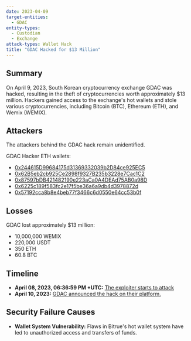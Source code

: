 ```yaml
---
date: 2023-04-09
target-entities:
  - GDAC
entity-types:
  - Custodian
  - Exchange
attack-types: Wallet Hack
title: "GDAC Hacked for $13 Million"
---
```


## Summary

On April 9, 2023, South Korean cryptocurrency exchange GDAC was hacked, resulting in the theft of cryptocurrencies worth approximately $13 million. Hackers gained access to the exchange's hot wallets and stole various cryptocurrencies, including Bitcoin (BTC), Ethereum (ETH), and Wemix (WEMIX).

## Attackers

The attackers behind the GDAC hack remain unidentified.

GDAC Hacker ETH wallets:
- [0x244615D99684175d31369332039b2D84ce925EC5](https://etherscan.io/address/0x244615D99684175d31369332039b2D84ce925EC5)
- [0x62B5eb2cb925Ce2898f9327B235b3228e7Cac1C2](https://etherscan.io/address/0x62B5eb2cb925Ce2898f9327B235b3228e7Cac1C2)
- [0x87597bDB421482190e223aCa0A4DEAd75AB0a98D](https://etherscan.io/address/0x87597bDB421482190e223aCa0A4DEAd75AB0a98D)
- [0x6225c189f583fc2e17f5be36a6a9db4d3978872d](https://etherscan.io/address/0x6225c189f583fc2e17f5be36a6a9db4d3978872d)
- [0x57192cca8b8e4beb77f3466c6d0550e64cc53b0f](https://etherscan.io/address/0x57192cca8b8e4beb77f3466c6d0550e64cc53b0f)

## Losses

GDAC lost approximately $13 million:
- 10,000,000 WEMIX
- 220,000 USDT
- 350 ETH
- 60.8 BTC

## Timeline

- **April 08, 2023, 06:36:59 PM +UTC:** [The exploiter starts to attack](https://etherscan.io/tx/0x242fea7585152bc1652aac4dbe9db3e8ceaa428f5372e22d40071ee2b50733a7)
- **April 10, 2023:** [GDAC announced the hack on their platform.](https://support.gdac.com/hc/ko/articles/17389345782041--%EA%B8%B4%EA%B8%89%EA%B3%B5%EC%A7%80-%EC%9E%85%EC%B6%9C%EA%B8%88-%EC%84%9C%EB%B9%84%EC%8A%A4-%EC%9D%BC%EC%8B%9C%EC%A4%91%EB%8B%A8-%EB%B0%8F-%EA%B8%B4%EA%B8%89-%EC%84%9C%EB%B2%84%EC%A0%90%EA%B2%80-%EC%A7%84%ED%96%89-%EC%82%AC%EC%9C%A0)

## Security Failure Causes

- **Wallet System Vulnerability:** Flaws in Bitrue's hot wallet system have led to unauthorized access and transfers of funds.
